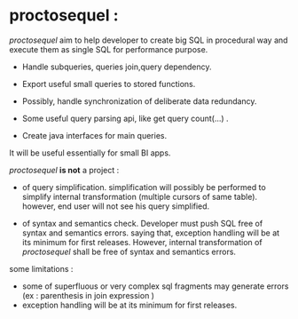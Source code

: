 # proctosequel : #
_proctosequel_ aim to help developer to create big SQL in procedural way and execute them as single SQL for performance purpose.

  * Handle subqueries, queries join,query dependency.

  * Export useful small queries to stored functions.

  * Possibly, handle synchronization of deliberate data redundancy.

  * Some useful query parsing api, like get query count(...) .

  * Create java interfaces for main queries.

It will be useful essentially for small BI apps.

_proctosequel_ **is not** a project :

  * of query simplification. simplification will possibly be performed to simplify internal transformation (multiple cursors of same table). however, end user will not see his query simplified.

  * of syntax and semantics check. Developer must push SQL free of syntax and semantics errors. saying that, exception handling will be at its minimum for first releases. However, internal transformation of _proctosequel_ shall be free of syntax and semantics errors.

some limitations :

  * some of superfluous or very complex sql fragments may generate errors (ex : parenthesis in join expression )
  * exception handling will be at its minimum for first releases.